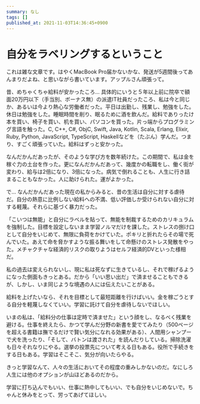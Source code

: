 ```yaml
---
summary: なし
tags: []
published_at: 2021-11-03T14:36:45+0900
---
```


# 自分をラベリングするということ

これは雑な文章です。はやくMacBook Pro届かないかな、発送が5週間後ってあんまりだよね、と思いながら書いています。アップルさん頑張って。

昔、めちゃくちゃ給料が安かったころ… 具体的にいうと５年以上前に院卒で額面20万円以下（手当別、ボーナス無）の派遣IT社員だったころ、私は今と同じか、あるいは今より熱心な労働者だった。平日は出勤し、残業し、勉強をした。休日は勉強をした。睡眠時間を削り、眠るために酒を飲んだ。給料でありったけ本を買い、椅子を買い、机を買い、パソコンを買った。片っ端からプログラミング言語を触った。C, C++, C#, ObjC, Swift, Java, Kotlin, Scala, Erlang, Elixir, Ruby, Python, JavaScript, TypeScript, Haskellなどを（たぶん）学んだ。つまり、すごく頑張っていた。給料はずっと安かった。

なんだかんだあったが、そのような学び方を数年続けた。この期間で、私は金を稼ぐ力の土台を作った。更になんだかんだあって、幾度かの転職をし、働く街が変わり、給与は2倍になり、3倍になった。病気で倒れることも、人生に行き詰まることもなかった。人に助けられた。運がよかった。

で… なんだかんだあった現在の私からみると、昔の生活は自分に対する虐待だ。自分の熱意に比例しない給料への不満、低い評価しか受けられない自分に対する軽蔑。それらに基づく暴力だった。

「こいつは無能」と自分にラベルを貼って、無能を制裁するためのカリキュラムを強制した。目標を設定しないまま学習ノルマだけを課した。ストレスの捌け口として自分をいじめて、無限に負荷をかけていた。ポキリと折れたらその場で死んでいた。あえて命を脅かすような振る舞いをして命懸けのストレス発散をやった。メチャクチャな経済的リスクの取りようはセルフ経済的DVといった様相だ。

私の過去は変えられないし、現に私は死なずに生きているし、それで稼げるようになった側面もきっとある。だから「いい思い出だ」で済ませることもできるが、しかし、いま同じような境遇の人には伝えたいことがある。

給料を上げたいなら、それを目標として最短距離を行けばいい。金を稼ごうとする自分を軽蔑しなくていい。学習に託けて自分を虐待しないでほしい。

いまの私は、「給料分の仕事は定時で済ませた」という顔をし、なるべく残業を避ける。仕事を終えたら、かつて学んだ分野の新書を愛でてみたり（500ページを超える書籍は撫でるだけで賢い気分になれる効果がある）、人間用シャンプーで犬を洗ったり、「そして、バトンは渡された」を読んだりしている。掃除洗濯も日々それなりにやる。選挙の投票先について考える日もある。役所で手続きをする日もある。学習はそこそこ、気分が向いたらやる。

きっと学習なんて、人々の生活においてその程度の重みしかないのだ。なにしろ人生には他のオプションが山ほどあるのだから。

学習に打ち込んでもいい、仕事に熱中してもいい、でも自分をいじめないで。ちゃんと休みをとって、労ってあげてほしい。
